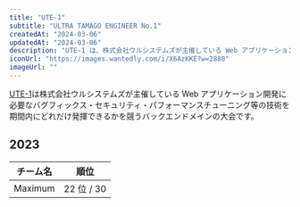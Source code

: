 ```yaml
---
title: "UTE-1"
subtitle: "ULTRA TAMAGO ENGINEER No.1"
createdAt: "2024-03-06"
updatedAt: "2024-03-06"
description: "UTE-1 は、株式会社ウルシステムズが主催している Web アプリケーション開発に必要なバグフィックス・セキュリティ・パフォーマンスチューニング等の技術を期間内にどれだけ発揮できるかを競うバックエンドメインの大会です。"
iconUrl: "https://images.wantedly.com/i/X6AzKKE?w=2880"
imageUrl: ""
---
```


[UTE-1](https://uteone.jp/)は株式会社ウルシステムズが主催している Web アプリケーション開発に必要なバグフィックス・セキュリティ・パフォーマンスチューニング等の技術を期間内にどれだけ発揮できるかを競うバックエンドメインの大会です。

## 2023
| チーム名 | 順位 |
| :-: | :-: |
| Maximum | 22 位 / 30 |